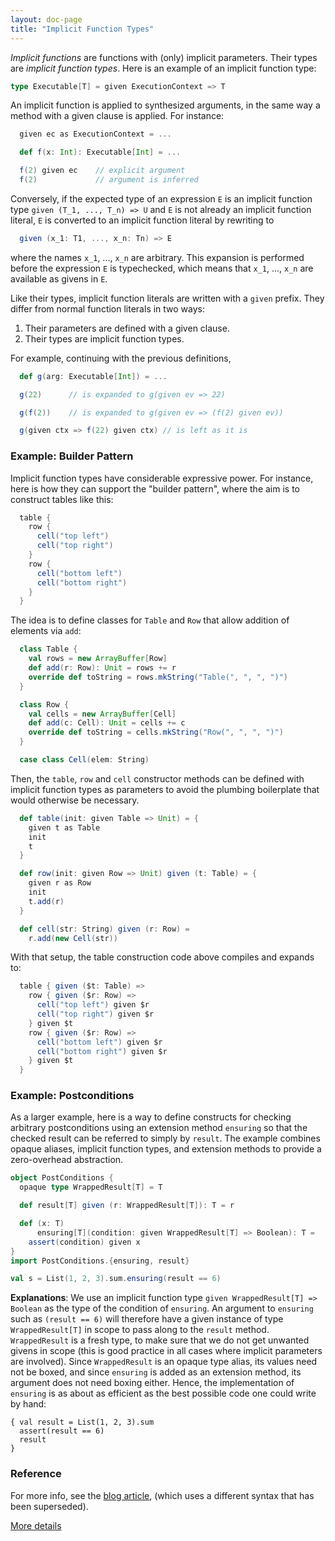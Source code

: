 ```yaml
---
layout: doc-page
title: "Implicit Function Types"
---
```


_Implicit functions_ are functions with (only) implicit parameters.
Their types are _implicit function types_. Here is an example of an implicit function type:

```scala
type Executable[T] = given ExecutionContext => T
```
An implicit function is applied to synthesized arguments, in
the same way a method with a given clause is applied. For instance:
```scala
  given ec as ExecutionContext = ...

  def f(x: Int): Executable[Int] = ...

  f(2) given ec    // explicit argument
  f(2)             // argument is inferred
```
Conversely, if the expected type of an expression `E` is an implicit function type
`given (T_1, ..., T_n) => U` and `E` is not already an
implicit function literal, `E` is converted to an implicit function literal by rewriting to
```scala
  given (x_1: T1, ..., x_n: Tn) => E
```
where the names `x_1`, ..., `x_n` are arbitrary. This expansion is performed
before the expression `E` is typechecked, which means that `x_1`, ..., `x_n`
are available as givens in `E`.

Like their types, implicit function literals are written with a `given` prefix. They differ from normal function literals in two ways:

 1. Their parameters are defined with a given clause.
 2. Their types are implicit function types.

For example, continuing with the previous definitions,
```scala
  def g(arg: Executable[Int]) = ...

  g(22)      // is expanded to g(given ev => 22)

  g(f(2))    // is expanded to g(given ev => (f(2) given ev))

  g(given ctx => f(22) given ctx) // is left as it is
```
### Example: Builder Pattern

Implicit function types have considerable expressive power. For
instance, here is how they can support the "builder pattern", where
the aim is to construct tables like this:
```scala
  table {
    row {
      cell("top left")
      cell("top right")
    }
    row {
      cell("bottom left")
      cell("bottom right")
    }
  }
```
The idea is to define classes for `Table` and `Row` that allow
addition of elements via `add`:
```scala
  class Table {
    val rows = new ArrayBuffer[Row]
    def add(r: Row): Unit = rows += r
    override def toString = rows.mkString("Table(", ", ", ")")
  }

  class Row {
    val cells = new ArrayBuffer[Cell]
    def add(c: Cell): Unit = cells += c
    override def toString = cells.mkString("Row(", ", ", ")")
  }

  case class Cell(elem: String)
```
Then, the `table`, `row` and `cell` constructor methods can be defined
with implicit function types as parameters to avoid the plumbing boilerplate
that would otherwise be necessary.
```scala
  def table(init: given Table => Unit) = {
    given t as Table
    init
    t
  }

  def row(init: given Row => Unit) given (t: Table) = {
    given r as Row
    init
    t.add(r)
  }

  def cell(str: String) given (r: Row) =
    r.add(new Cell(str))
```
With that setup, the table construction code above compiles and expands to:
```scala
  table { given ($t: Table) =>
    row { given ($r: Row) =>
      cell("top left") given $r
      cell("top right") given $r
    } given $t
    row { given ($r: Row) =>
      cell("bottom left") given $r
      cell("bottom right") given $r
    } given $t
  }
```
### Example: Postconditions

As a larger example, here is a way to define constructs for checking arbitrary postconditions using an extension method `ensuring` so that the checked result can be referred to simply by `result`. The example combines opaque aliases, implicit function types, and extension methods to provide a zero-overhead abstraction.

```scala
object PostConditions {
  opaque type WrappedResult[T] = T

  def result[T] given (r: WrappedResult[T]): T = r

  def (x: T)
      ensuring[T](condition: given WrappedResult[T] => Boolean): T =
    assert(condition) given x
}
import PostConditions.{ensuring, result}

val s = List(1, 2, 3).sum.ensuring(result == 6)
```
**Explanations**: We use an implicit function type `given WrappedResult[T] => Boolean`
as the type of the condition of `ensuring`. An argument to `ensuring` such as
`(result == 6)` will therefore have a given instance of type `WrappedResult[T]` in
scope to pass along to the `result` method. `WrappedResult` is a fresh type, to make sure
that we do not get unwanted givens in scope (this is good practice in all cases
where implicit parameters are involved). Since `WrappedResult` is an opaque type alias, its
values need not be boxed, and since `ensuring` is added as an extension method, its argument
does not need boxing either. Hence, the implementation of `ensuring` is as about as efficient
as the best possible code one could write by hand:

    { val result = List(1, 2, 3).sum
      assert(result == 6)
      result
    }

### Reference

For more info, see the [blog article](https://www.scala-lang.org/blog/2016/12/07/implicit-function-types.html),
(which uses a different syntax that has been superseded).

[More details](./implicit-function-types-spec.html)

